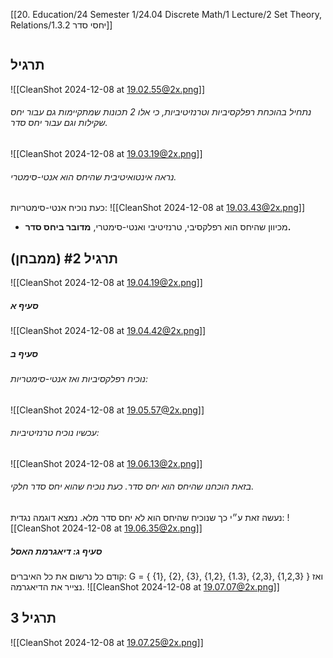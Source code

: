 [[20. Education/24 Semester 1/24.04 Discrete Math/1 Lecture/2 Set Theory, Relations/1.3.2 יחסי סדר]]
```table-of-contents
```
## תרגיל #
![[CleanShot 2024-12-08 at 19.02.55@2x.png]]
###### נתחיל בהוכחת רפלקסיביות וטרנזיטיביות, כי אלו 2 תכונות שמתקיימות גם עבור יחס שקילות וגם עבור יחס סדר.
![[CleanShot 2024-12-08 at 19.03.19@2x.png]]
###### נראה אינטואיטיבית שהיחס הוא אנטי-סימטרי.
כעת נוכיח אנטי-סימטריות:
![[CleanShot 2024-12-08 at 19.03.43@2x.png]]

- מכיוון שהיחס הוא רפלקסיבי, טרנזיטיבי ואנטי-סימטרי, **מדובר ביחס סדר.**
## תרגיל #2 (ממבחן)
![[CleanShot 2024-12-08 at 19.04.19@2x.png]]
##### סעיף א
![[CleanShot 2024-12-08 at 19.04.42@2x.png]]
##### סעיף ב
###### נוכיח רפלקסיביות ואז אנטי-סימטריות:
![[CleanShot 2024-12-08 at 19.05.57@2x.png]]
###### עכשיו נוכיח טרנזיטיביות:
![[CleanShot 2024-12-08 at 19.06.13@2x.png]]
###### בזאת הוכחנו שהיחס הוא יחס סדר. כעת נוכיח שהוא יחס סדר חלקי.
נעשה זאת ע״י כך שנוכיח שהיחס הוא לא יחס סדר מלא. נמצא דוגמה נגדית:
![[CleanShot 2024-12-08 at 19.06.35@2x.png]]
##### סעיף ג: דיאגרמת האסל
קודם כל נרשום את כל האיברים:
G = { {1}, {2}, {3}, {1,2}, {1.3}, {2,3}, {1,2,3} }
ואז נצייר את הדיאגרמה.
![[CleanShot 2024-12-08 at 19.07.07@2x.png]]
## תרגיל 3
![[CleanShot 2024-12-08 at 19.07.25@2x.png]]